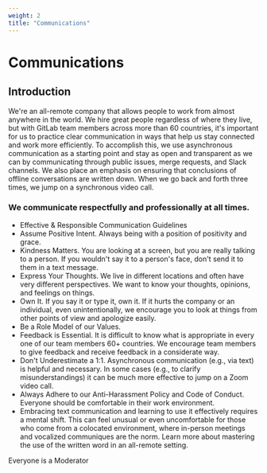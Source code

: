 ```yaml
---
weight: 2
title: "Communications"
---
```


# Communications

## Introduction
We're an all-remote company that allows people to work from almost anywhere in the world. We hire great people regardless of where they live, but with GitLab team members across more than 60 countries, it's important for us to practice clear communication in ways that help us stay connected and work more efficiently. To accomplish this, we use asynchronous communication as a starting point and stay as open and transparent as we can by communicating through public issues, merge requests, and Slack channels. We also place an emphasis on ensuring that conclusions of offline conversations are written down. When we go back and forth three times, we jump on a synchronous video call.

### We communicate respectfully and professionally at all times.

- Effective & Responsible Communication Guidelines
- Assume Positive Intent. Always being with a position of positivity and grace.
- Kindness Matters. You are looking at a screen, but you are really talking to a person. If you wouldn't say it to a person's face, don't send it to them in a text message.
- Express Your Thoughts. We live in different locations and often have very different perspectives. We want to know your thoughts, opinions, and feelings on things.
- Own It. If you say it or type it, own it. If it hurts the company or an individual, even unintentionally, we encourage you to look at things from other points of view and apologize easily.
- Be a Role Model of our Values.
- Feedback is Essential. It is difficult to know what is appropriate in every one of our team members 60+ countries. We encourage team members to give feedback and receive feedback in a considerate way.
- Don't Underestimate a 1:1. Asynchronous communication (e.g., via text) is helpful and necessary. In some cases (e.g., to clarify misunderstandings) it can be much more effective to jump on a Zoom video call.
- Always Adhere to our Anti-Harassment Policy and Code of Conduct. Everyone should be comfortable in their work environment.
- Embracing text communication and learning to use it effectively requires a mental shift. This can feel unusual or even uncomfortable for those who come from a colocated environment, where in-person meetings and vocalized communiques are the norm. Learn more about mastering the use of the written word in an all-remote setting.

Everyone is a Moderator
